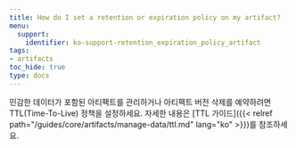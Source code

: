 ```yaml
---
title: How do I set a retention or expiration policy on my artifact?
menu:
  support:
    identifier: ko-support-retention_expiration_policy_artifact
tags:
- artifacts
toc_hide: true
type: docs
---
```


민감한 데이터가 포함된 아티팩트를 관리하거나 아티팩트 버전 삭제를 예약하려면 TTL(Time-To-Live) 정책을 설정하세요. 자세한 내용은 [TTL 가이드]({{< relref path="/guides/core/artifacts/manage-data/ttl.md" lang="ko" >}})를 참조하세요.
